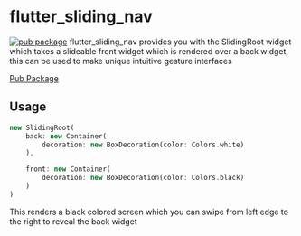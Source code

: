 # flutter_sliding_nav
[![pub package](https://img.shields.io/pub/v/flutter_sliding_nav.svg)](https://pub.dartlang.org/packages/flutter_sliding_nav)
flutter_sliding_nav provides you with the SlidingRoot widget which takes a slideable front widget which is rendered over a back widget, this can be used to make unique intuitive gesture interfaces

[Pub Package](https://pub.dartlang.org/packages/flutter_sliding_nav)

## Usage
```dart
new SlidingRoot(
    back: new Container(
        decoration: new BoxDecoration(color: Colors.white)
    ),

    front: new Container(
        decoration: new BoxDecoration(color: Colors.black)
    )
)
```
This renders a black colored screen which you can swipe from left edge to the right to reveal the back widget